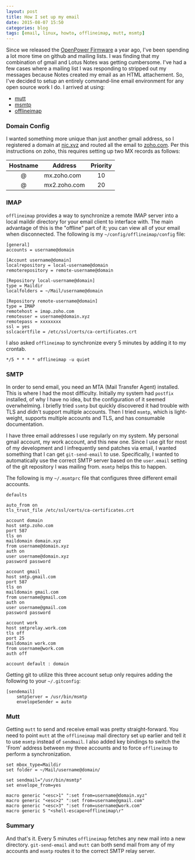 ```yaml
---
layout: post
title: How I set up my email
date: 2015-08-07 15:50
categories: blog
tags: [email, linux, howto, offlineimap, mutt, msmtp]
---
```

Since we released the 
[OpenPower Firmware](http://github.com/open-power/op-build) a year ago, I've
been spending a lot more time on github and mailing lists.  I was finding that
my combination of gmail and Lotus Notes was getting cumbersome.  I've had a
few cases where a mailing list I was responding to stripped out my messages
because Notes created my email as an HTML attachement.  So, I've decided to
setup an entirely command-line email environment for any open source work I
do.  I arrived at using:

* [mutt](www.mutt.org)
* [msmtp](msmtp.sourceforge.net)
* [offlineimap](offlineimap.org)
<!--more-->

### Domain Config ###
I wanted something more unique than just another gmail address, so I
registered a domain at [nic.xyz](nic.xyz) and routed all the email to
[zoho.com](zoho.com). Per this instructions on zoho, this requires setting up 
two MX records as follows:

| Hostname | Address      | Priority |
|:--------:|--------------|:--------:|
| @        | mx.zoho.com  | 10 |
| @        | mx2.zoho.com | 20 |

### IMAP ###
`offlineimap` provides a way to synchronize a remote IMAP server into a local
maildir directory for your email client to interface with.  The main advantage
of this is the "offline" part of it; you can view all of your email when disconnected.  The following is my `~/config/offlineimap/config` file:

~~~
[general]
accounts = username@domain

[Account username@domain]
localrepository = local-username@domain
remoterepository = remote-username@domain

[Repository local-username@domain]
type = Maildir
localfolders = ~/Mail/username@domain

[Repository remote-username@domain]
type = IMAP
remotehost = imap.zoho.com
remoteuser = username@domain.xyz
remotepass = xxxxxxxx
ssl = yes
sslcacertfile = /etc/ssl/certs/ca-certificates.crt
~~~

I also asked `offlineimap` to synchronize every 5 minutes by adding it to my
crontab.

~~~
*/5 * * * * offlineimap -u quiet
~~~

### SMTP ###
In order to send email, you need an MTA (Mail Transfer Agent) installed.  This
is where I had the most difficulty.  Initially my system had `postfix`
installed, of why I have no idea, but the configuration of it seemed
overwhelming.  I briefly tried `ssmtp` but quickly discovered it had trouble
with TLS and didn't support multiple accounts.  Then I tried `msmtp`, which
is light-weight, supports multiple accounts and TLS, and has consumable
documentation.

I have three email addresses I use regularly on my system.  My personal gmail
account, my work account, and this new one.  Since I use git for most of my
development and I infrequently send patches via email, I wanted something that
I can get `git-send-email` to use.  Specifically, I wanted to automatically
use the correct SMTP server based on the `user.email` setting of the git
repository I was mailing from.  `msmtp` helps this to happen.

The following is my `~/.msmtprc` file that configures three different email
accounts.

~~~
defaults

auto_from on
tls_trust_file /etc/ssl/certs/ca-certificates.crt

account domain
host smtp.zoho.com
port 587
tls on
maildomain domain.xyz
from username@domain.xyz
auth on
user username@domain.xyz
password password

account gmail
host smtp.gmail.com
port 587
tls on
maildomain gmail.com
from username@gmail.com
auth on
user username@gmail.com
password password

account work
host smtprelay.work.com
tls off
port 25
maildomain work.com
from username@work.com
auth off

account default : domain
~~~

Getting git to utilize this three account setup only requires adding the
following to your `~/.gitconfig`:

~~~
[sendemail]
    smtpServer = /usr/bin/msmtp
    envelopeSender = auto
~~~

### Mutt ###
Getting `mutt` to send and receive email was pretty straight-forward.  You
need to point `mutt` at the `offlineimap` mail directory set up earlier and
tell it to use `msmtp` instead of `sendmail`.  I also added key bindings to
switch the 'From' address between my three accounts and to force 
`offlineimap` to perform a synchronization.

~~~
set mbox_type=Maildir
set folder = ~/Mail/username@domain/

set sendmail="/usr/bin/msmtp"
set envelope_from=yes

macro generic "<esc>1" ":set from=username@domain.xyz"
macro generic "<esc>2" ":set from=username@gmail.com"
macro generic "<esc>3" ":set from=username@work.com"
macro generic S "<shell-escape>offlineimap\r"
~~~

### Summary ###
And that's it.  Every 5 minutes `offlineimap` fetches any new mail into a
new directory.  `git-send-email` and `mutt` can both send mail from any of
my accounts and `msmtp` routes it to the correct SMTP relay server.
